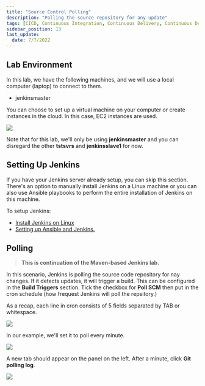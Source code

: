 ```yaml
---
title: "Source Control Polling"
description: "Polling the source repository for any update"
tags: [CICD, Continuous Integration, Continuous Delivery, Continuous Deployment, Jenkins, Maven]
sidebar_position: 13
last_update:
  date: 7/7/2022
---
```



## Lab Environment

In this lab, we have the following machines, and we will use a local computer (laptop) to connect to them.

- jenkinsmaster

You can choose to set up a virtual machine on your computer or create instances in the cloud. In this case, EC2 instances are used.

<div class='img-center'>

![](/img/docs/ansible-lab-diagram-4.png)

</div>

Note that for this lab, we'll only be using **jenkinsmaster** and you can disregard the other **tstsvrs** and **jenkinsslave1** for now.

## Setting Up Jenkins

If you have your Jenkins server already setup, you can skip this section. There's an option to manually install Jenkins on a Linux machine or you can also use Ansible playbooks to perform the entire installation of Jenkins on this machine.

To setup Jenkins:

- [Install Jenkins on Linux](/docs/017-Version-Control-and-CICD/002-CICD/003-Jenkins-Labs/004-Installing-Jenkins.md)
- [Setting up Ansible and Jenkins.](/docs/017-Version-Control-and-CICD/002-CICD/003-Jenkins-Labs/005-Setup-Ansible-and-Jenkins.md)


## Polling

> **This is continuation of the Maven-based Jenkins lab.**

In this scenario, Jenkins is polling the source code repository for nay changes. If it detects updates, it will trigger a build. This can be configured in the **Build Triggers** section. Tick the checkbox for **Poll SCM** then put in the cron schedule (how frequest Jenkins will poll the repsitory.)

As a recap, each line in cron consists of 5 fields separated by TAB or whitespace.

<div class='img-center'>

![](/img/docs/1026-jenkins-source-control-polling.png)

</div>

In our example, we'll set it to poll every minute.

<div class='img-center'>

![](/img/docs/jencron2.png)

</div>

A new tab should appear on the panel on the left. After a minute, click **Git polling log**.

<div class='img-center'>

![](/img/docs/gitpolllog.png)

</div>
 
